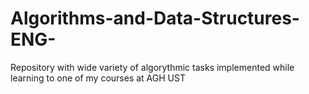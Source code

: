 # Algorithms-and-Data-Structures-ENG-
Repository with wide variety of algorythmic tasks implemented while learning to one of my courses at AGH UST
